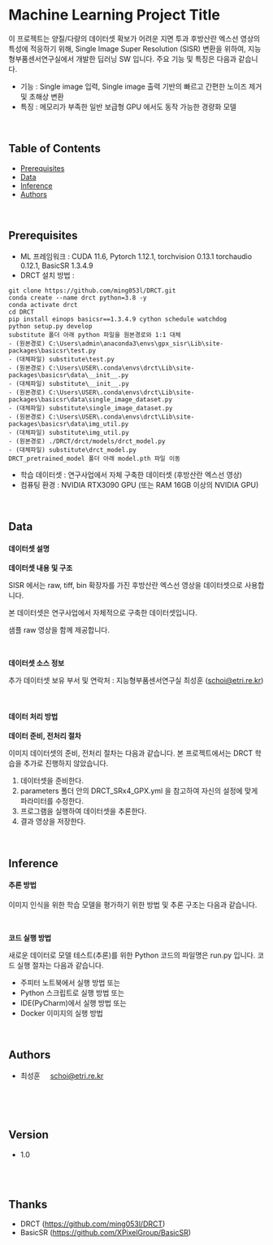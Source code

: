 # Machine Learning Project Title

이 프로젝트는 양질/다량의 데이터셋 확보가 어려운 지면 투과 후방산란 엑스선 영상의 특성에 적응하기 위해,
Single Image Super Resolution (SISR) 변환을 위하여, 지능형부품센서연구실에서 개발한 딥러닝 SW 입니다. 
주요 기능 및 특징은 다음과 같습니다. 

- 기능 : Single image 입력, Single image 출력 기반의 빠르고 간편한 노이즈 제거 및 초해상 변환
- 특징 : 메모리가 부족한 일반 보급형 GPU 에서도 동작 가능한 경량화 모델

<br>

## Table of Contents
- [Prerequisites](#prerequisites)
- [Data](#data)
- [Inference](#inference)
- [Authors](#authors)

<br>

## Prerequisites

- ML 프레임워크 : CUDA 11.6, Pytorch 1.12.1, torchvision 0.13.1 torchaudio 0.12.1, BasicSR 1.3.4.9
- DRCT 설치 방법 : 
```
git clone https://github.com/ming053l/DRCT.git
conda create --name drct python=3.8 -y
conda activate drct
cd DRCT
pip install einops basicsr==1.3.4.9 cython schedule watchdog
python setup.py develop
substitute 폴더 아래 python 파일을 원본경로와 1:1 대체
- (원본경로) C:\Users\admin\anaconda3\envs\gpx_sisr\Lib\site-packages\basicsr\test.py
- (대체파일) substitute\test.py
- (원본경로) C:\Users\USER\.conda\envs\drct\Lib\site-packages\basicsr\data\__init__.py
- (대체파일) substitute\__init__.py
- (원본경로) C:\Users\USER\.conda\envs\drct\Lib\site-packages\basicsr\data\single_image_dataset.py
- (대체파일) substitute\single_image_dataset.py
- (원본경로) C:\Users\USER\.conda\envs\drct\Lib\site-packages\basicsr\data\img_util.py
- (대체파일) substitute\img_util.py
- (원본경로) ./DRCT/drct/models/drct_model.py
- (대체파일) substitute\drct_model.py
DRCT_pretrained_model 폴더 아래 model.pth 파일 이동
```
- 학습 데이터셋 : 연구사업에서 자체 구축한 데이터셋 (후방산란 엑스선 영상)
- 컴퓨팅 환경 : NVIDIA RTX3090 GPU (또는 RAM 16GB 이상의 NVIDIA GPU)

<br>

## Data

#### 데이터셋 설명

**데이터셋 내용 및 구조**

SISR 에서는 raw, tiff, bin 확장자를 가진 후방산란 엑스선 영상을 데이터셋으로 사용합니다.

본 데이터셋은 연구사업에서 자체적으로 구축한 데이터셋입니다. 

샘플 raw 영상을 함께 제공합니다.

<br>

**데이터셋 소스 정보**

추가 데이터셋 보유 부서 및 연락처 : 지능형부품센서연구실 최성훈 (schoi@etri.re.kr) 

<br>

#### 데이터 처리 방법

**데이터 준비, 전처리 절차**

이미지 데이터셋의 준비, 전처리 절차는 다음과 같습니다.
본 프로젝트에서는 DRCT 학습을 추가로 진행하지 않았습니다.

1. 데이터셋을 준비한다.
2. parameters 폴더 안의 DRCT_SRx4_GPX.yml 을 참고하여 자신의 설정에 맞게 파라미터를 수정한다.
3. 프로그램을 실행하여 데이터셋을 추론한다.
4. 결과 영상을 저장한다.


<br>


## Inference

####  추론 방법

이미지 인식을 위한 학습 모델을 평가하기 위한 방법 및 추론 구조는 다음과 같습니다.

<br>

**코드 실행 방법**

새로운 데이터로 모델 테스트(추론)를 위한 Python 코드의 파일명은 run.py 입니다.  코드 실행 절차는 다음과 같습니다.
* 주피터 노트북에서 실행 방법 또는
* Python 스크립트로 실행 방법 또는
* IDE(PyCharm)에서 실행 방법 또는
* Docker 이미지의 실행 방법

<br>

## Authors
* 최성훈 &nbsp;&nbsp;&nbsp;  schoi@etri.re.kr   

<br>
<br>
<br>


## Version
* 1.0
<br>
<br>


## Thanks
* DRCT (https://github.com/ming053l/DRCT)
* BasicSR (https://github.com/XPixelGroup/BasicSR)
<br>
